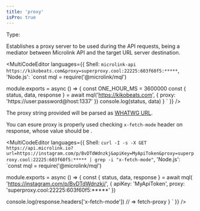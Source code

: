 ```yaml
---
title: 'proxy'
isPro: true
--- 
```


Type: <Type children='<string>'/>

Establishes a proxy server to be used during the API requests, being a mediator between Microlink API and the target URL server destination. 

<MultiCodeEditor languages={{
  Shell: `microlink-api https://kikobeats.com&proxy=superproxy.cool:22225:603f60f5:*****`,
  'Node.js': `const mql = require('@microlink/mql')
 
module.exports = async () => {
  const ONE_HOUR_MS = 3600000
  const { status, data, response } = await mql('https://kikobeats.com', {
    proxy: 'https://user:password@host:1337'
  })
  console.log(status, data)
}
  `
  }}
/>

The proxy string provided will be parsed as [WHATWG URL](https://nodejs.org/api/url.html#url_the_whatwg_url_api).

You can esure proxy is properly used checking `x-fetch-mode` header on response, whose value should be <Type children="'proxy-*'"/>.

<MultiCodeEditor languages={{
  Shell: `curl -I -s -X GET https://api.microlink.io?url=https://instagram.com/p/BvDTdWdnzkj&apiKey=MyApiToken&proxy=superproxy.cool:22225:603f60f5:***** | grep -i "x-fetch-mode"`,
  'Node.js': `const mql = require('@microlink/mql')
 
module.exports = async () => {
  const { status, data, response } = await mql(
    'https://instagram.com/p/BvDTdWdnzkj/', { 
      apiKey: 'MyApiToken',
      proxy: 'superproxy.cool:22225:603f60f5:*****'
    })
  
  console.log(response.headers['x-fetch-mode']) // => fetch-proxy
}
  `
  }} 
/>
